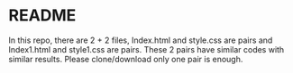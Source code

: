# README

In this repo, there are 2 + 2 files,
Index.html and style.css are pairs and
Index1.html and style1.css are pairs.
These 2 pairs have similar codes with similar results.
Please clone/download only one pair is enough.
